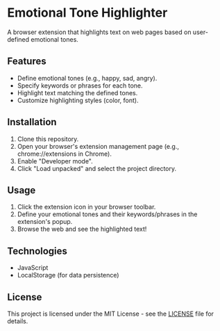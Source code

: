 # Emotional Tone Highlighter

A browser extension that highlights text on web pages based on user-defined emotional tones.

## Features

*   Define emotional tones (e.g., happy, sad, angry).
*   Specify keywords or phrases for each tone.
*   Highlight text matching the defined tones.
*   Customize highlighting styles (color, font).

## Installation

1.  Clone this repository.
2.  Open your browser's extension management page (e.g., chrome://extensions in Chrome).
3.  Enable "Developer mode".
4.  Click "Load unpacked" and select the project directory.

## Usage

1.  Click the extension icon in your browser toolbar.
2.  Define your emotional tones and their keywords/phrases in the extension's popup.
3.  Browse the web and see the highlighted text!

## Technologies

*   JavaScript
*   LocalStorage (for data persistence)

## License

This project is licensed under the MIT License - see the [LICENSE](LICENSE) file for details.